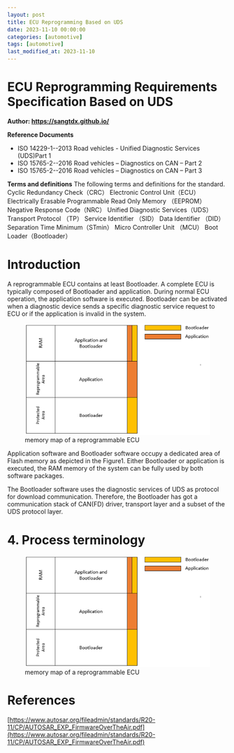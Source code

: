 ```yaml
---
layout: post
title: ECU Reprogramming Based on UDS
date: 2023-11-10 00:00:00
categories: [automotive]
tags: [automotive]
last_modified_at: 2023-11-10
---
```


# ECU Reprogramming Requirements Specification Based on UDS

**Author: https://sangtdx.github.io/**

**Reference Documents**

 - ISO 14229-1--2013 Road vehicles - Unified Diagnostic Services
   (UDS)Part 1
 - ISO 15765-2--2016 Road vehicles – Diagnostics on CAN – Part 2
 - ISO 15765-2--2016 Road vehicles – Diagnostics on CAN – Part 3

**Terms and definitions**
The following terms and definitions for the standard.
Cyclic Redundancy Check（CRC）
Electronic Control Unit（ECU）
Electrically Erasable Programmable Read Only Memory （EEPROM）
Negative Response Code（NRC）
Unified Diagnostic Services（UDS）
Transport Protocol （TP）
Service Identifier （SID）
Data Identifier （DID）
Separation Time Minimum（STmin）
Micro Controller Unit （MCU）
Boot Loader（Bootloader）

# Introduction
A reprogrammable ECU contains at least Bootloader. A complete ECU is typically composed
of Bootloader and application. During normal ECU operation, the application software is
executed. Bootloader can be activated when a diagnostic device sends a specific diagnostic
service request to ECU or if the application is invalid in the system.

<figure>
  <img src="/assets/img/blogs/automotive/Flashing Sequences/memory.png" alt="memory map of a reprogrammable ECU">
  <figcaption>memory map of a reprogrammable ECU</figcaption>
</figure>

Application software and Bootloader software occupy a dedicated area of Flash memory
as depicted in the Figure1. Either Bootloader or application is executed, the RAM memory
of the system can be fully used by both software packages.

The Bootloader software uses the diagnostic services of UDS as protocol for download
communication. Therefore, the Bootloader has got a communication stack of CAN(FD) driver,
transport layer and a subset of the UDS protocol layer.

# 4. Process terminology
<figure>
  <img src="/assets/img/blogs/automotive/Flashing Sequences/memory.png" alt="memory map of a reprogrammable ECU">
  <figcaption>memory map of a reprogrammable ECU</figcaption>
</figure>

# References
[https://www.autosar.org/fileadmin/standards/R20-11/CP/AUTOSAR_EXP_FirmwareOverTheAir.pdf](https://www.autosar.org/fileadmin/standards/R20-11/CP/AUTOSAR_EXP_FirmwareOverTheAir.pdf)